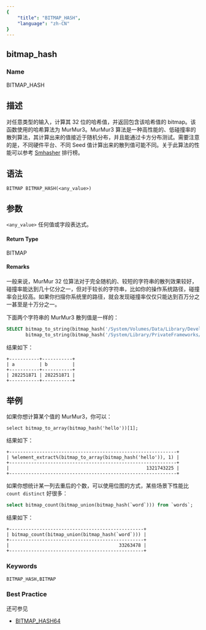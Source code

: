 ```yaml
---
{
    "title": "BITMAP_HASH",
    "language": "zh-CN"
}
---
```


<!-- 
Licensed to the Apache Software Foundation (ASF) under one
or more contributor license agreements.  See the NOTICE file
distributed with this work for additional information
regarding copyright ownership.  The ASF licenses this file
to you under the Apache License, Version 2.0 (the
"License"); you may not use this file except in compliance
with the License.  You may obtain a copy of the License at

  http://www.apache.org/licenses/LICENSE-2.0

Unless required by applicable law or agreed to in writing,
software distributed under the License is distributed on an
"AS IS" BASIS, WITHOUT WARRANTIES OR CONDITIONS OF ANY
KIND, either express or implied.  See the License for the
specific language governing permissions and limitations
under the License.
-->

## bitmap_hash

### Name

BITMAP_HASH

## 描述

对任意类型的输入，计算其 32 位的哈希值，并返回包含该哈希值的 bitmap。该函数使用的哈希算法为 MurMur3。MurMur3 算法是一种高性能的、低碰撞率的散列算法，其计算出来的值接近于随机分布，并且能通过卡方分布测试。需要注意的是，不同硬件平台、不同 Seed 值计算出来的散列值可能不同。关于此算法的性能可以参考 [Smhasher](http://rurban.github.io/smhasher/) 排行榜。

## 语法

`BITMAP BITMAP_HASH(<any_value>)`

## 参数

`<any_value>`
任何值或字段表达式。

#### Return Type

BITMAP

#### Remarks

一般来说，MurMur 32 位算法对于完全随机的、较短的字符串的散列效果较好，碰撞率能达到几十亿分之一，但对于较长的字符串，比如你的操作系统路径，碰撞率会比较高。如果你扫描你系统里的路径，就会发现碰撞率仅仅只能达到百万分之一甚至是十万分之一。

下面两个字符串的 MurMur3 散列值是一样的：

```sql
SELECT bitmap_to_string(bitmap_hash('/System/Volumes/Data/Library/Developer/CommandLineTools/SDKs/MacOSX12.3.sdk/System/Library/Frameworks/KernelManagement.framework/KernelManagement.tbd')) AS a ,
       bitmap_to_string(bitmap_hash('/System/Library/PrivateFrameworks/Install.framework/Versions/Current/Resources/es_419.lproj/Architectures.strings')) AS b;
```

结果如下：

```text
+-----------+-----------+
| a         | b         |
+-----------+-----------+
| 282251871 | 282251871 |
+-----------+-----------+
```

## 举例

如果你想计算某个值的 MurMur3，你可以：

```
select bitmap_to_array(bitmap_hash('hello'))[1];
```

结果如下：

```text
+-------------------------------------------------------------+
| %element_extract%(bitmap_to_array(bitmap_hash('hello')), 1) |
+-------------------------------------------------------------+
|                                                  1321743225 |
+-------------------------------------------------------------+
```

如果你想统计某一列去重后的个数，可以使用位图的方式，某些场景下性能比 `count distinct` 好很多：

```sql
select bitmap_count(bitmap_union(bitmap_hash(`word`))) from `words`;
```

结果如下：

```text
+-------------------------------------------------+
| bitmap_count(bitmap_union(bitmap_hash(`word`))) |
+-------------------------------------------------+
|                                        33263478 |
+-------------------------------------------------+
```

### Keywords

    BITMAP_HASH,BITMAP

### Best Practice

还可参见
- [BITMAP_HASH64](../bitmap-functions/bitmap-hash64)
